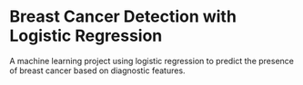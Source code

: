 # Breast Cancer Detection with Logistic Regression

A machine learning project using logistic regression to predict the presence of breast cancer based on diagnostic features.